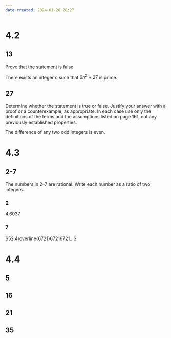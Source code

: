 ```yaml
---
date created: 2024-01-26 20:27
---
```


# 4.2

## 13

Prove that the statement is false

There exists an integer $n$ such that $6n^2+27$ is prime.

## 27

Determine whether the statement is true or false. Justify your answer with a proof or a counterexample, as appropriate. In each case use only the definitions of the terms and the assumptions listed on page 161, not any previously established properties.

The difference of any two odd integers is even.

# 4.3

## 2-7

The numbers in 2–7 are rational. Write each number as a ratio of two integers.

### 2

$4.6037$

### 7

$52.4\overline{6721}67216721...$

# 4.4

## 5

## 16

## 21

## 35
